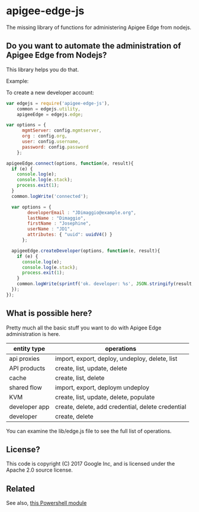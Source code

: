 # apigee-edge-js

The missing library of functions for administering Apigee Edge from nodejs.

## Do you want to automate the administration of Apigee Edge from Nodejs?

This library helps you do that.

Example:

To create a new developer account:

```js
var edgejs = require('apigee-edge-js'),
    common = edgejs.utility,
    apigeeEdge = edgejs.edge;

var options = {
      mgmtServer: config.mgmtserver,
      org : config.org,
      user: config.username,
      password: config.password
    };

apigeeEdge.connect(options, function(e, result){
  if (e) {
    console.log(e);
    console.log(e.stack);
    process.exit(1);
  }
  common.logWrite('connected');

  var options = {
        developerEmail : "JDimaggio@example.org",
        lastName : "Dimaggio",
        firstName : "Josephine",
        userName : "JD1",
        attributes: { "uuid": uuidV4() }
      };

  apigeeEdge.createDeveloper(options, function(e, result){
    if (e) {
      console.log(e);
      console.log(e.stack);
      process.exit(1);
    }
    common.logWrite(sprintf('ok. developer: %s', JSON.stringify(result, null, 2)));
  });
});
```

## What is possible here?

Pretty much all the basic stuff you want to do with Apigee Edge administration is here.

|    entity type       |  operations                                    |
| -------------------- | ---------------------------------------------- |
| api proxies          | import, export, deploy, undeploy, delete, list | 
| API products         | create, list, update, delete  |
| cache                | create, list, delete |
| shared flow          | import, export, deploym undeploy |
| KVM                  | create, list, update, delete, populate |
| developer app        | create, delete, add credential, delete credential  |
| developer            | create, delete  |

You can examine the lib/edge.js file to see the full list of operations.


## License?

This code is copyright (C) 2017 Google Inc, and is licensed under the Apache 2.0 source license.

## Related

See also, [this Powershell module](https://github.com/DinoChiesa/Edge-Powershell-Admin)


